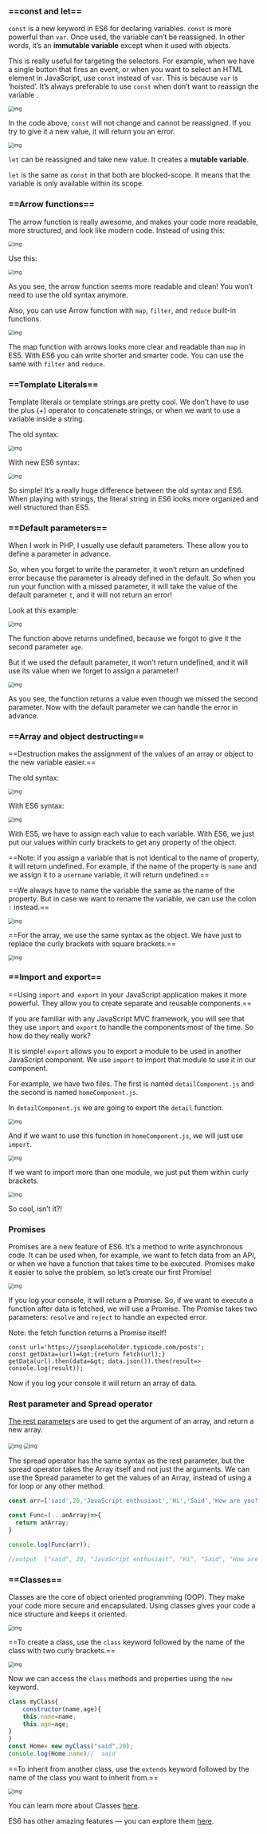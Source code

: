 ### ==const and let==

`const` is a new keyword in ES6 for declaring variables. `const` is more powerful than `var`. Once used, the variable can’t be reassigned. In other words, it’s an **immutable variable** except when it used with objects.

This is really useful for targeting the selectors. For example, when we have a single button that fires an event, or when you want to select an HTML element in JavaScript, use `const` instead of `var`. This is because `var` is ‘hoisted’. It’s always preferable to use `const` when don’t want to reassign the variable .

<img src="JavaScript ES6.assets\e4r4Zg1XTz395qj9A5hOpHMK0mzH0zwxitK9" alt="img" style="zoom:67%;" />

In the code above, `const` will not change and cannot be reassigned. If you try to give it a new value, it will return you an error.

<img src="JavaScript ES6.assets\kM-LHiezWRHQa0aakmKyPrgd53riDwKnrSUa" alt="img" style="zoom:67%;" />

`let` can be reassigned and take new value. It creates a **mutable variable**.

`let` is the same as `const` in that both are blocked-scope. It means that the variable is only available within its scope.

### ==Arrow functions==

The arrow function is really awesome, and makes your code more readable, more structured, and look like modern code. Instead of using this:

<img src="JavaScript ES6.assets\CAtsmTIStmCZaK-7ej4vvuHzY-aqfNhRhevc" alt="img" style="zoom:67%;" />

Use this:

<img src="JavaScript ES6.assets\jaJg1ODAb7FcbQbWaQ8FwegEmTD4IsTtx7Of" alt="img" style="zoom:67%;" />

As you see, the arrow function seems more readable and clean! You won’t need to use the old syntax anymore.

Also, you can use Arrow function with `map`, `filter`, and `reduce` built-in functions.

<img src="JavaScript ES6.assets\2G7fWO8OuCNbdMXa7wiRxoncLZshsRxZ0WYR" alt="img" style="zoom:67%;" />

The map function with arrows looks more clear and readable than `map` in ES5. With ES6 you can write shorter and smarter code. You can use the same with `filter` and `reduce`.

### ==Template Literals==

Template literals or template strings are pretty cool. We don’t have to use the plus (+) operator to concatenate strings, or when we want to use a variable inside a string.

The old syntax:

<img src="JavaScript ES6.assets\pyiP612uJAXA9gvXK0fnmxc9tb6J0WRSB3Nj" alt="img" style="zoom:67%;" />

With new ES6 syntax:

<img src="JavaScript ES6.assets\O1aAY7ehL3Vtvej0YXuZVXbN3LjHX2-WXzOG" alt="img" style="zoom:67%;" />

So simple! It’s a really huge difference between the old syntax and ES6. When playing with strings, the literal string in ES6 looks more organized and well structured than ES5.

### ==**Default parameters**==

When I work in PHP, I usually use default parameters. These allow you to define a parameter in advance.

So, when you forget to write the parameter, it won’t return an undefined error because the parameter is already defined in the default. So when you run your function with a missed parameter, it will take the value of the default parameter `t`, and it will not return an error!

Look at this example:

<img src="JavaScript ES6.assets\qFmJ6F0gOBdVl4kJ7sFhIqHaGIZx6iehhoML" alt="img" style="zoom:67%;" />

The function above returns undefined, because we forgot to give it the second parameter `age`.

But if we used the default parameter, it won’t return undefined, and it will use its value when we forget to assign a parameter!

<img src="JavaScript ES6.assets\-RczdieWIpZVTLYih1PD4ZJdq2UeurbiMBHu" alt="img" style="zoom:67%;" />

As you see, the function returns a value even though we missed the second parameter. Now with the default parameter we can handle the error in advance.

### ==Array and object destructing==

==Destruction makes the assignment of the values of an array or object to the new variable easier.==

The old syntax:

<img src="JavaScript ES6.assets\rsZwpm7Ah7OyThsTpkBsaRUsCwjQBSGCGEfG" alt="img" style="zoom:67%;" />

With ES6 syntax:

<img src="JavaScript ES6.assets\rrKo0LFQOblpaAIlywUGrtD8keMqwywZ5MXR" alt="img" style="zoom:67%;" />

With ES5, we have to assign each value to each variable. With ES6, we just put our values within curly brackets to get any property of the object.

==Note: if you assign a variable that is not identical to the name of property, it will return undefined. For example, if the name of the property is `name` and we assign it to a `username` variable, it will return undefined.==

==We always have to name the variable the same as the name of the property. But in case we want to rename the variable, we can use the colon `:` instead.==

<img src="JavaScript ES6.assets\zLZ3XTvYSXB3UiRg2W05YXGcHa6GJGqEQJLa" alt="img" style="zoom:67%;" />

==For the array, we use the same syntax as the object. We have just to replace the curly brackets with square brackets.==

<img src="JavaScript ES6.assets\JUcyaqc4T9qdXgQbYCqfbi10THAatzHh64ts" alt="img" style="zoom:67%;" />

### ==Import and export==

==Using `import` and` export` in your JavaScript application makes it more powerful. They allow you to create separate and reusable components.==

If you are familiar with any JavaScript MVC framework, you will see that they use `import` and `export` to handle the components most of the time. So how do they really work?

It is simple! `export` allows you to export a module to be used in another JavaScript component. We use `import` to import that module to use it in our component.

For example, we have two files. The first is named `detailComponent.js` and the second is named `homeComponent.js`.

In `detailComponent.js` we are going to export the `detail` function.

<img src="JavaScript ES6.assets\3K3KNLMTvnsVpk2EEx100lAURNgW7fXzBauC" alt="img" style="zoom:67%;" />

And if we want to use this function in `homeComponent.js`, we will just use `import`.

<img src="JavaScript ES6.assets\IB6KSO6rK-574uNXuX5tDUIly6NkqIsT7cpZ" alt="img" style="zoom:67%;" />

If we want to import more than one module, we just put them within curly brackets.

<img src="JavaScript ES6.assets\yeJzCdTfkuZEd-PL9oLX7DWO-cukNHKrLt-5" alt="img" style="zoom:67%;" />

So cool, isn’t it?!

### **Promises**

Promises are a new feature of ES6. It’s a method to write asynchronous code. It can be used when, for example, we want to fetch data from an API, or when we have a function that takes time to be executed. Promises make it easier to solve the problem, so let’s create our first Promise!

<img src="JavaScript ES6.assets\zVsFm1MnCkDU9oPLEmfRhLJiA0dyH1nKCa7C" alt="img" style="zoom:67%;" />

If you log your console, it will return a Promise. So, if we want to execute a function after data is fetched, we will use a Promise. The Promise takes two parameters: `resolve` and `reject` to handle an expected error.

Note: the fetch function returns a Promise itself!

```
const url='https://jsonplaceholder.typicode.com/posts';
const getData=(url)=&gt;{return fetch(url);}
getData(url).then(data=&gt; data.json()).then(result=> console.log(result));
```

Now if you log your console it will return an array of data.

### Rest parameter and Spread operator

[The rest parameter](https://developer.mozilla.org/ar/docs/Web/JavaScript/Reference/Functions/rest_parameters)s are used to get the argument of an array, and return a new array.

<img src="JavaScript ES6.assets\ZGyyj2ByWBRUpEw841VQRKGXPX6KV4aeyRyf" alt="img" style="zoom:67%;" />

<img src="JavaScript ES6.assets\SEt08SKlukqs7SSkDBoRHt-0dc9s2zrEpBDr" alt="img" style="zoom:67%;" />

The spread operator has the same syntax as the rest parameter, but the spread operator takes the Array itself and not just the arguments. We can use the Spread parameter to get the values of an Array, instead of using a for loop or any other method.

```js
const arr=['said',20,'JavaScript enthusiast','Hi','Said','How are you?'];

const Func=(...anArray)=>{
  return anArray;
}

console.log(Func(arr));

//output  ["said", 20, "JavaScript enthusiast", "Hi", "Said", "How are you?"
```

### ==Classes==

Classes are the core of object oriented programming (OOP). They make your code more secure and encapsulated. Using classes gives your code a nice structure and keeps it oriented.

<img src="JavaScript ES6.assets\2EGxzbm25W2EtzYv67c-N49DAqTMw01iZ2Ok" alt="img" style="zoom:67%;" />

==To create a class, use the `class` keyword followed by the name of the class with two curly brackets.==

<img src="JavaScript ES6.assets\0K889E--nHdRPGY1nCVvUzCtAWGkDe8vPfCa" alt="img" style="zoom:67%;" />

Now we can access the `class` methods and properties using the `new` keyword.

```js
class myClass{
    constructor(name,age){
    this.name=name;
    this.age=age;
}
}
const Home= new myClass("said",20);
console.log(Home.name)//  said
```

==To inherit from another class, use the `extends` keyword followed by the name of the class you want to inherit from.==

<img src="JavaScript ES6.assets\rTlJ5DgmaUL1ZCoy1EEKxCt4TK2ihUeWVd-M" alt="img" style="zoom:67%;" />

You can learn more about Classes [here](https://developer.mozilla.org/ar/docs/Web/JavaScript/Reference/Classes).

ES6 has other amazing features — you can explore them [here](http://es6-features.org/).